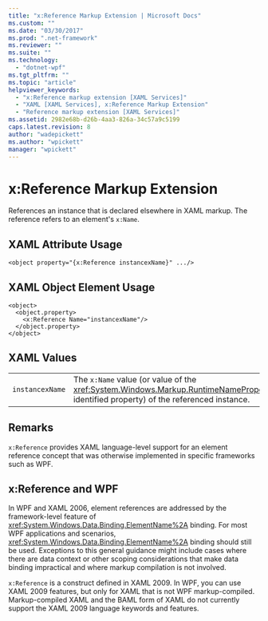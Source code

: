 ```yaml
---
title: "x:Reference Markup Extension | Microsoft Docs"
ms.custom: ""
ms.date: "03/30/2017"
ms.prod: ".net-framework"
ms.reviewer: ""
ms.suite: ""
ms.technology: 
  - "dotnet-wpf"
ms.tgt_pltfrm: ""
ms.topic: "article"
helpviewer_keywords: 
  - "x:Reference markup extension [XAML Services]"
  - "XAML [XAML Services], x:Reference Markup Extension"
  - "Reference markup extension [XAML Services]"
ms.assetid: 2982e68b-d26b-4aa3-826a-34c57a9c5199
caps.latest.revision: 8
author: "wadepickett"
ms.author: "wpickett"
manager: "wpickett"
---
```

# x:Reference Markup Extension
References an instance that is declared elsewhere in XAML markup. The reference refers to an element's `x:Name`.  
  
## XAML Attribute Usage  
  
```  
<object property="{x:Reference instancexName}" .../>  
```  
  
## XAML Object Element Usage  
  
```  
<object>  
  <object.property>  
    <x:Reference Name="instancexName"/>  
  </object.property>  
</object>  
```  
  
## XAML Values  
  
|||  
|-|-|  
|`instancexName`|The `x:Name` value (or value of the <xref:System.Windows.Markup.RuntimeNamePropertyAttribute>-identified property) of the referenced instance.|  
  
## Remarks  
 `x:Reference` provides XAML language-level support for an element reference concept that was otherwise implemented in specific frameworks such as WPF.  
  
## x:Reference and WPF  
 In WPF and XAML 2006, element references are addressed by the framework-level feature of <xref:System.Windows.Data.Binding.ElementName%2A> binding. For most WPF applications and scenarios, <xref:System.Windows.Data.Binding.ElementName%2A> binding should still be used. Exceptions to this general guidance might include cases where there are data context or other scoping considerations that make data binding impractical and where markup compilation is not involved.  
  
 `x:Reference` is a construct defined in XAML 2009. In WPF, you can use XAML 2009 features, but only for XAML that is not WPF markup-compiled. Markup-compiled XAML and the BAML form of XAML do not currently support the XAML 2009 language keywords and features.
